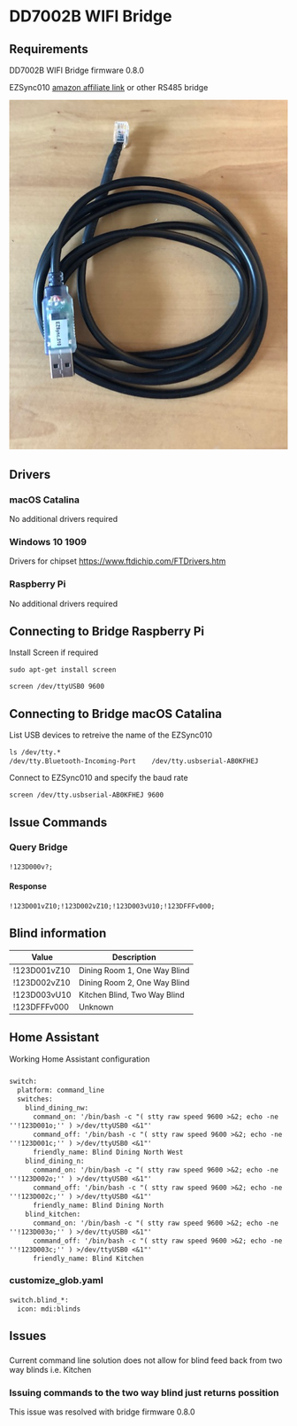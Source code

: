# DD7002B WIFI Bridge
## Requirements
DD7002B WIFI Bridge firmware 0.8.0

EZSync010 [amazon affiliate link](https://www.amazon.com/gp/product/B010KJSCR8/ref=as_li_tl?ie=UTF8&camp=1789&creative=9325&creativeASIN=B010KJSCR8&linkCode=as2&tag=fearandloa051-20&linkId=ba84822693d1dd483c71e3913e287d01)
or other RS485 bridge


![EZSync010](https://github.com/fearandloathinginithell/DD7002B-WIFI-Bridge/blob/master/EZSync010.jpg)

## Drivers
### macOS Catalina
No additional drivers required
### Windows 10 1909
Drivers for chipset https://www.ftdichip.com/FTDrivers.htm

### Raspberry Pi
No additional drivers required

## Connecting to Bridge Raspberry Pi
Install Screen if required
```Shell
sudo apt-get install screen
```
```Shell
screen /dev/ttyUSB0 9600
```
## Connecting to Bridge macOS Catalina
List USB devices to retreive the name of the EZSync010

```Shell
ls /dev/tty.*
/dev/tty.Bluetooth-Incoming-Port	/dev/tty.usbserial-AB0KFHEJ
```
Connect to EZSync010 and specify the baud rate
```Shell
screen /dev/tty.usbserial-AB0KFHEJ 9600
```
## Issue Commands
### Query Bridge
```Shell
!123D000v?;
```
#### Response
```Shell
!123D001vZ10;!123D002vZ10;!123D003vU10;!123DFFFv000;
```
## Blind information
| Value  | Description |
| ------------- | ------------- |
| !123D001vZ10  | Dining Room 1, One Way Blind |
| !123D002vZ10  | Dining Room 2, One Way Blind |
| !123D003vU10  | Kitchen Blind, Two Way Blind |
| !123DFFFv000  | Unknown |

## Home Assistant
Working Home Assistant configuration
###
```
switch:
  platform: command_line
  switches:
    blind_dining_nw:
      command_on: '/bin/bash -c "( stty raw speed 9600 >&2; echo -ne ''!123D001o;'' ) >/dev/ttyUSB0 <&1"'
      command_off: '/bin/bash -c "( stty raw speed 9600 >&2; echo -ne ''!123D001c;'' ) >/dev/ttyUSB0 <&1"'
      friendly_name: Blind Dining North West
    blind_dining_n:
      command_on: '/bin/bash -c "( stty raw speed 9600 >&2; echo -ne ''!123D002o;'' ) >/dev/ttyUSB0 <&1"'
      command_off: '/bin/bash -c "( stty raw speed 9600 >&2; echo -ne ''!123D002c;'' ) >/dev/ttyUSB0 <&1"'
      friendly_name: Blind Dining North
    blind_kitchen:
      command_on: '/bin/bash -c "( stty raw speed 9600 >&2; echo -ne ''!123D003o;'' ) >/dev/ttyUSB0 <&1"'
      command_off: '/bin/bash -c "( stty raw speed 9600 >&2; echo -ne ''!123D003c;'' ) >/dev/ttyUSB0 <&1"'
      friendly_name: Blind Kitchen
```
### customize_glob.yaml
```
switch.blind_*:
  icon: mdi:blinds
```

## Issues
###
Current command line solution does not allow for blind feed back from two way blinds i.e. Kitchen
### Issuing commands to the two way blind just returns possition
This issue was resolved with bridge firmware 0.8.0

